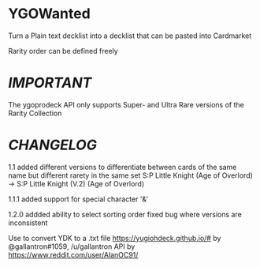 # YGOWanted

Turn a Plain text decklist into a decklist that can be pasted into Cardmarket

Rarity order can be defined freely

# *IMPORTANT*

The ygoprodeck API only supports Super- and Ultra Rare versions of the Rarity Collection

# *CHANGELOG*

1.1
added different versions to differentiate between cards of the same name but different rarety in the same set
S:P Little Knight (Age of Overlord) -> S:P Little Knight (V.2) (Age of Overlord)

1.1.1
added support for special character '&'

1.2.0
addded ability to select sorting order
fixed bug where versions are inconsistent

Use to convert YDK to a .txt file https://yugiohdeck.github.io/# by @gallantron#1059, /u/gallantron
API by https://www.reddit.com/user/AlanOC91/
